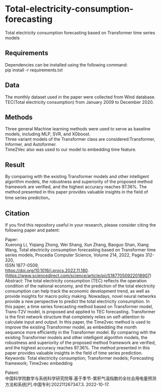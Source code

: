 # Total-electricity-consumption-forecasting
Total electricity consumption forecasting based on Transformer  time series models

## Requirements  
Dependencies can be installed using the following command:  
pip install -r requirements.txt

## Data  
The monthly dataset used in the paper were collected from Wind database.
TEC(Total electricity consumption) from January 2009 to December 2020.

## Methods  
Three general Machine learning methods were used to serve as baseline models, including MLP, SVR, and XGboost.  
Three variant models of the Transformer class are considered:Transformer, Informer, and Autoformer.  
Time2Vec also was used to our model to embedding time feature.  

## Result  
By comparing with the existing Transformer models and other intelligent algorithm models, the robustness and superiority of the proposed method framework are verified, and the highest accuracy reaches 97.36%. The method presented in this paper provides valuable insights in the field of time series prediction。


## Citation
If you find this repository useful in your research, please consider citing the following paper and patent:  

Paper:  
Xuerong Li, Yiqiang Zhong, Wei Shang, Xun Zhang, Baoguo Shan, Xiang Wang,
Total electricity consumption forecasting based on Transformer time series models,
Procedia Computer Science,
Volume 214,
2022,
Pages 312-320,  
ISSN 1877-0509,  
https://doi.org/10.1016/j.procs.2022.11.180.  
(https://www.sciencedirect.com/science/article/pii/S1877050922018907)  
Abstract: The total electricity consumption (TEC) reflects the operation condition of the national economy, and the prediction of the total electricity consumption can help track the economic development trend, as well as provide insights for macro policy making. Nowadays, novel neural networks provide a new perspective to predict the total electricity consumption. In this paper, a time series forecasting method based on Transformer model, Trans-T2V model, is proposed and applied to TEC forecasting. Transformer is the first network structure that completely relies on self-attention to calculate input and output. In this paper, the Time2vec method is used to improve the existing Transformer model, as embedding the month sequence more efficiently in the Transformer model. By comparing with the existing Transformer models and other intelligent algorithm models, the robustness and superiority of the proposed method framework are verified, and the highest accuracy reaches 97.36%. The method presented in this paper provides valuable insights in the field of time series prediction.  
Keywords: Total electricity consumption; Transformer models; Forecasting framework; Time2vec embedding

Patent:  
中国科学院数学与系统科学研究院等.基于季节-累积气温指数的全社会用电量预测方法和系统[P].中国专利:202211267347.3. 2022-10-17.
